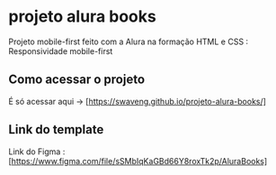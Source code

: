 # projeto alura books
 Projeto mobile-first feito com a Alura na formação HTML e CSS : Responsividade mobile-first

## Como acessar o projeto
 É só acessar aqui -> [https://swaveng.github.io/projeto-alura-books/]

## Link do template
 Link do Figma : [https://www.figma.com/file/sSMbIqKaGBd66Y8roxTk2p/AluraBooks]
